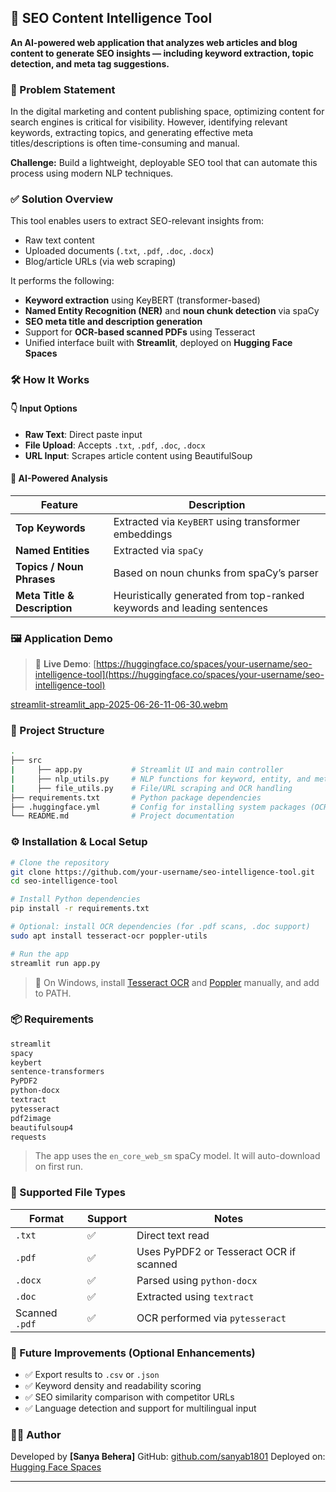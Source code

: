 
## 📘 SEO Content Intelligence Tool

**An AI-powered web application that analyzes web articles and blog content to generate SEO insights — including keyword extraction, topic detection, and meta tag suggestions.**


### 📌 Problem Statement

In the digital marketing and content publishing space, optimizing content for search engines is critical for visibility. However, identifying relevant keywords, extracting topics, and generating effective meta titles/descriptions is often time-consuming and manual.

**Challenge:** Build a lightweight, deployable SEO tool that can automate this process using modern NLP techniques.


### ✅ Solution Overview

This tool enables users to extract SEO-relevant insights from:

* Raw text content
* Uploaded documents (`.txt`, `.pdf`, `.doc`, `.docx`)
* Blog/article URLs (via web scraping)

It performs the following:

* **Keyword extraction** using KeyBERT (transformer-based)
* **Named Entity Recognition (NER)** and **noun chunk detection** via spaCy
* **SEO meta title and description generation**
* Support for **OCR-based scanned PDFs** using Tesseract
* Unified interface built with **Streamlit**, deployed on **Hugging Face Spaces**


### 🛠️ How It Works

#### 👇 Input Options

* **Raw Text**: Direct paste input
* **File Upload**: Accepts `.txt`, `.pdf`, `.doc`, `.docx`
* **URL Input**: Scrapes article content using BeautifulSoup

#### 🧠 AI-Powered Analysis

| Feature                      | Description                                                            |
| ---------------------------- | ---------------------------------------------------------------------- |
| **Top Keywords**             | Extracted via `KeyBERT` using transformer embeddings                   |
| **Named Entities**           | Extracted via `spaCy`                                                  |
| **Topics / Noun Phrases**    | Based on noun chunks from spaCy’s parser                               |
| **Meta Title & Description** | Heuristically generated from top-ranked keywords and leading sentences |


### 🖼️ Application Demo

> 🔗 **Live Demo**: [https://huggingface.co/spaces/your-username/seo-intelligence-tool](https://huggingface.co/spaces/your-username/seo-intelligence-tool)

[streamlit-streamlit_app-2025-06-26-11-06-30.webm](https://github.com/user-attachments/assets/df7a8cf5-9a84-416b-a924-615ccf04127c)



### 📁 Project Structure

```bash
.
├── src
|     ├── app.py           # Streamlit UI and main controller
|     ├── nlp_utils.py     # NLP functions for keyword, entity, and meta extraction
|     ├── file_utils.py    # File/URL scraping and OCR handling
├── requirements.txt       # Python package dependencies
├── .huggingface.yml       # Config for installing system packages (OCR support)
└── README.md              # Project documentation
```


### ⚙️ Installation & Local Setup

```bash
# Clone the repository
git clone https://github.com/your-username/seo-intelligence-tool.git
cd seo-intelligence-tool

# Install Python dependencies
pip install -r requirements.txt

# Optional: install OCR dependencies (for .pdf scans, .doc support)
sudo apt install tesseract-ocr poppler-utils

# Run the app
streamlit run app.py
```

> 📝 On Windows, install [Tesseract OCR](https://github.com/tesseract-ocr/tesseract/wiki) and [Poppler](https://github.com/oschwartz10612/poppler-windows) manually, and add to PATH.


### 📦 Requirements

```txt
streamlit
spacy
keybert
sentence-transformers
PyPDF2
python-docx
textract
pytesseract
pdf2image
beautifulsoup4
requests
```

> The app uses the `en_core_web_sm` spaCy model. It will auto-download on first run.


### 📂 Supported File Types

| Format         | Support | Notes                                   |
| -------------- | ------- | --------------------------------------- |
| `.txt`         | ✅       | Direct text read                        |
| `.pdf`         | ✅       | Uses PyPDF2 or Tesseract OCR if scanned |
| `.docx`        | ✅       | Parsed using `python-docx`              |
| `.doc`         | ✅       | Extracted using `textract`              |
| Scanned `.pdf` | ✅       | OCR performed via `pytesseract`         |


### 🧠 Future Improvements (Optional Enhancements)

* ✅ Export results to `.csv` or `.json`
* ✅ Keyword density and readability scoring
* ✅ SEO similarity comparison with competitor URLs
* ✅ Language detection and support for multilingual input


### 👨‍💻 Author

Developed by **\[Sanya Behera]**
GitHub: [github.com/sanyab1801](https://github.com/sanyab1801)
Deployed on: [Hugging Face Spaces](https://huggingface.co/spaces)

---
